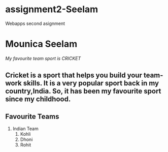 # assignment2-Seelam
Webapps second asignment
# Mounica Seelam
###### My favourite team sport is CRICKET
Cricket is a sport that helps you build your **team-work skills**.
It is a very **popular** sport back in my country,India.
So, it has been my favourite sport since my childhood.
---
## Favourite Teams
1. Indian Team
    1. Kohli
    2. Dhoni
    3. Rohit
